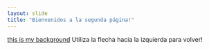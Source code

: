 ```yaml
---
layout: slide
title: "Bienvenidos a la segunda página!"
---
```

[this is my background](https://jdarangor.com)
Utiliza la flecha hacia la izquierda para volver!
